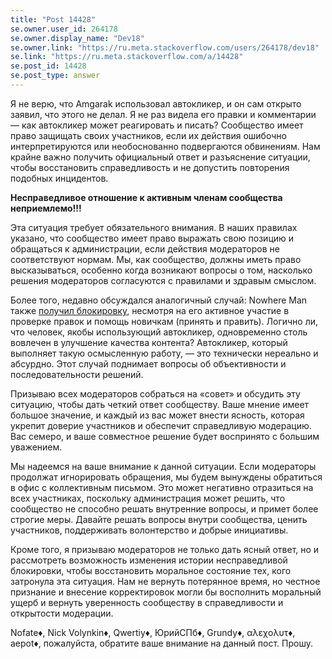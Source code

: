 ```yaml
---
title: "Post 14428"
se.owner.user_id: 264178
se.owner.display_name: "Dev18"
se.owner.link: "https://ru.meta.stackoverflow.com/users/264178/dev18"
se.link: "https://ru.meta.stackoverflow.com/a/14428"
se.post_id: 14428
se.post_type: answer
---
```

<p>Я не верю, что Amgarak использовал автокликер, и он сам открыто заявил, что этого не делал. Я не раз видела его правки и комментарии — как автокликер может реагировать и писать? Сообщество имеет право защищать своих участников, если их действия ошибочно интерпретируются или необоснованно подвергаются обвинениям. Нам крайне важно получить официальный ответ и разъяснение ситуации, чтобы восстановить справедливость и не допустить повторения подобных инцидентов.</p>
<p><strong>Несправедливое отношение к активным членам сообщества неприемлемо!!!</strong></p>
<p>Эта ситуация требует обязательного внимания. В наших правилах указано, что сообщество имеет право выражать свою позицию и обращаться к администрации, если действия модераторов не соответствуют нормам. Мы, как сообщество, должны иметь право высказываться, особенно когда возникают вопросы о том, насколько решения модераторов согласуются с правилами и здравым смыслом.</p>
<p>Более того, недавно обсуждался аналогичный случай: Nowhere Man также <a href="https://ru.stackoverflow.com/review/reopen/945408">получил блокировку</a>, несмотря на его активное участие в проверке правок и помощь новичкам (принять и править). Логично ли, что человек, якобы использующий автокликер, одновременно столь вовлечен в улучшение качества контента? Автокликер, который выполняет такую осмысленную работу, — это технически нереально и абсурдно. Этот случай поднимает вопросы об объективности и последовательности решений.</p>
<p>Призываю всех модераторов собраться на «совет» и обсудить эту ситуацию, чтобы дать четкий ответ сообществу. Ваше мнение имеет большое значение, и каждый из вас может внести ясность, которая укрепит доверие участников и обеспечит справедливую модерацию. Вас семеро, и ваше совместное решение будет воспринято с большим уважением.</p>
<p>Мы надеемся на ваше внимание к данной ситуации. Если модераторы продолжат игнорировать обращения, мы будем вынуждены обратиться в офис с коллективным письмом. Это может негативно отразиться на всех участниках, поскольку администрация может решить, что сообщество не способно решать внутренние вопросы, и примет более строгие меры. Давайте решать вопросы внутри сообщества, ценить участников, поддерживать волонтерство и добрые инициативы.</p>
<p>Кроме того, я призываю модераторов не только дать ясный ответ, но и рассмотреть возможность изменения истории несправедливой блокировки, чтобы восстановить моральное состояние тех, кого затронула эта ситуация. Нам не вернуть потерянное время, но честное признание и внесение корректировок могли бы восполнить моральный ущерб и вернуть уверенность сообществу в справедливости и открытости модерации.</p>
<p>Nofate♦, Nick Volynkin♦, Qwertiy♦, ЮрийСПб♦, Grundy♦, αλεχολυτ♦, aepot♦, пожалуйста, обратите ваше внимание на данный пост. Прошу.</p>
